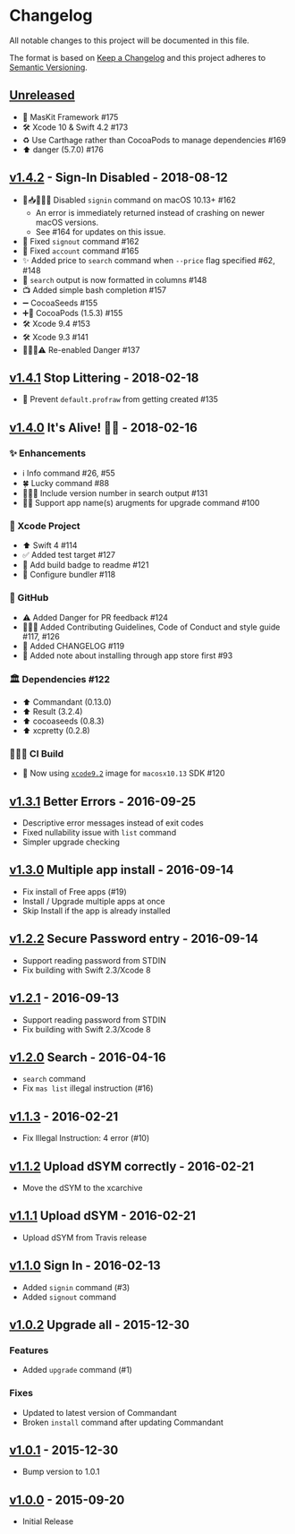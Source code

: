 # Changelog

All notable changes to this project will be documented in this file.

The format is based on [Keep a Changelog](http://keepachangelog.com/en/1.0.0/)
and this project adheres to [Semantic Versioning](http://semver.org/spec/v2.0.0.html).

## [Unreleased]

- 🧰 MasKit Framework #175
- 🛠 Xcode 10 & Swift 4.2 #173
- ♻️ Use Carthage rather than CocoaPods to manage dependencies #169
- ⬆️ danger (5.7.0) #176

## [v1.4.2] - Sign-In Disabled - 2018-08-12

- 🚏📥🙅🏻‍♀️ Disabled `signin` command on macOS 10.13+ #162
  - An error is immediately returned instead of crashing on newer macOS versions.
  - See #164 for updates on this issue.
- 🐛 Fixed `signout` command #162
- 🐛 Fixed `account` command #165
- ✨ Added price to `search` command when `--price` flag specified #62, #148
- 🎨 `search` output is now formatted in columns #148
- 📺 Added simple bash completion #157
- ➖ CocoaSeeds #155
- ➕🍫 CocoaPods (1.5.3) #155
- 🛠 Xcode 9.4 #153
- 🛠 Xcode 9.3 #141
- 👷🏻‍♀️⚠️ Re-enabled Danger #137

## [v1.4.1] Stop Littering - 2018-02-18

- 🐛 Prevent `default.profraw` from getting created #135

## [v1.4.0] It's Alive! 🧟‍♂️ - 2018-02-16

### ✨ Enhancements
- ℹ️ Info command #26, #55
- 🍀 Lucky command #88
- 🕵🏽‍♀️ Include version number in search output #131
- ☝🏻 Support app name(s) arugments for upgrade command #100

### 🔨 Xcode Project
- ⬆️ Swift 4 #114
- ✅ Added test target #127
- 📛 Add build badge to readme #121
- 💎 Configure bundler #118

### 🐙 GitHub
- ⚠️ Added Danger for PR feedback #124
- 📝🤝🎨 Added Contributing Guidelines, Code of Conduct and style guide #117, #126
- 📝 Added CHANGELOG #119
- 📝 Added note about installing through app store first #93

### 🏛 Dependencies #122
- ⬆️ Commandant (0.13.0)
- ⬆️ Result (3.2.4)
- ⬆️ cocoaseeds (0.8.3)
- ⬆️ xcpretty (0.2.8)

### 👷🏻‍♀️ CI Build
- 🍎 Now using [`xcode9.2`](https://docs.travis-ci.com/user/reference/osx#Xcode-9.2) image for `macosx10.13` SDK #120

## [v1.3.1] Better Errors - 2016-09-25
- Descriptive error messages instead of exit codes
- Fixed nullability issue with `list` command
- Simpler upgrade checking

## [v1.3.0] Multiple app install - 2016-09-14
- Fix install of Free apps (#19)
- Install / Upgrade multiple apps at once
- Skip Install if the app is already installed

## [v1.2.2] Secure Password entry - 2016-09-14
- Support reading password from STDIN
- Fix building with Swift 2.3/Xcode 8

## [v1.2.1] - 2016-09-13
- Support reading password from STDIN
- Fix building with Swift 2.3/Xcode 8

## [v1.2.0] Search - 2016-04-16
- `search` command
- Fix `mas list` illegal instruction (#16)

## [v1.1.3] - 2016-02-21
- Fix Illegal Instruction: 4 error (#10)

## [v1.1.2] Upload dSYM correctly - 2016-02-21
- Move the dSYM to the xcarchive

## [v1.1.1] Upload dSYM - 2016-02-21
- Upload dSYM from Travis release

## [v1.1.0] Sign In - 2016-02-13
- Added `signin` command (#3)
- Added `signout` command

## [v1.0.2] Upgrade all - 2015-12-30
### Features
- Added `upgrade` command (#1)

### Fixes
- Updated to latest version of Commandant
- Broken `install` command after updating Commandant

## [v1.0.1] - 2015-12-30
- Bump version to 1.0.1

## [v1.0.0] - 2015-09-20
- Initial Release

[Unreleased]: https://github.com/mas-cli/mas/compare/v1.4.2...HEAD
[v1.4.2]: https://github.com/mas-cli/mas/compare/v1.4.1...v1.4.2
[v1.4.1]: https://github.com/mas-cli/mas/compare/v1.4.0...v1.4.1
[v1.4.0]: https://github.com/mas-cli/mas/compare/v1.3.1...v1.4.0
[v1.3.1]: https://github.com/mas-cli/mas/compare/v1.3.0...v1.3.1
[v1.3.0]: https://github.com/mas-cli/mas/compare/v1.2.2...v1.3.0
[v1.2.2]: https://github.com/mas-cli/mas/compare/v1.2.1...v1.2.2
[v1.2.1]: https://github.com/mas-cli/mas/compare/v1.2.0...v1.2.1
[v1.2.0]: https://github.com/mas-cli/mas/compare/v1.1.2...v1.2.0
[v1.1.3]: https://github.com/mas-cli/mas/compare/v1.1.2...v1.1.3
[v1.1.2]: https://github.com/mas-cli/mas/compare/v1.1.1...v1.1.2
[v1.1.1]: https://github.com/mas-cli/mas/compare/v1.1.0...v1.1.1
[v1.1.0]: https://github.com/mas-cli/mas/compare/v1.0.2...v1.1.0
[v1.0.2]: https://github.com/mas-cli/mas/compare/v1.0.1...v1.0.2
[v1.0.1]: https://github.com/mas-cli/mas/compare/v1.0.0...v1.0.1
[v1.0.0]: https://github.com/mas-cli/mas/compare/7e0e18d8335cf5eee6a162ea7981ad02ca4294b2...v1.0.0
